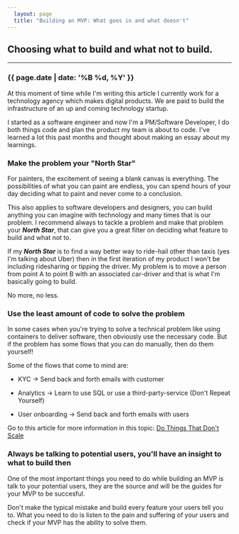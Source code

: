 ```yaml
---
  layout: page 
  title: "Building an MVP: What goes in and what doesn't"
---
```


## Choosing what to build and what not to build.
- - - -
### {{ page.date | date: '%B %d, %Y' }}

At this moment of time while I'm writing this article I currently work for a technology agency which makes digital products. We are paid to build the infrastructure of an up and coming technology startup. 

I started as a software engineer and now I'm a PM/Software Developer, I do both things code and plan the product my team is about to code. I've learned a lot this past months and thought about making an essay about my learnings.

### Make the problem your "North Star"

For painters, the excitement of seeing a blank canvas is everything. The possibilities of what you can paint are endless, you can spend hours of your day deciding what to paint and never come to a conclusion. 

This also applies to software developers and designers, you can build anything you can imagine with technology and many times that is our problem.
I recommend always to tackle a problem and make that problem your ***North Star***, that can give you a great filter on deciding what feature to build and what not to. 

If my ***North Star*** is to find a way better way to ride-hail other than taxis (yes I'm talking about Uber) then in the first iteration of my product I won't be including ridesharing or tipping the driver. My problem is to move a person from point A to point B with an associated car-driver and that is what I'm basically going to build. 

No more, no less.

### Use the least amount of code to solve the problem 

In some cases when you're trying to solve a technical problem like using containers to deliver software, then obviously use the necessary code. But if the problem has some flows that you can do manually, then do them yourself! 

Some of the flows that come to mind are:

- KYC -> Send back and forth emails with customer

- Analytics  -> Learn to use SQL or use a third-party-service (Don't Repeat Yourself)

- User onboarding -> Send back and forth emails with users

Go to this article for more information in this topic: [Do Things That Don't Scale](http://paulgraham.com/ds.html)

### Always be talking to potential users, you'll have an insight to what to build then 

One of the most important things you need to do while building an MVP is talk to your potential users, they are the source and will be the guides for your MVP to be succesful.

Don't make the typical mistake and build every feature your users tell you to. What you need to do is listen to the pain and suffering of your users and check if your MVP has the ability to solve them. 
